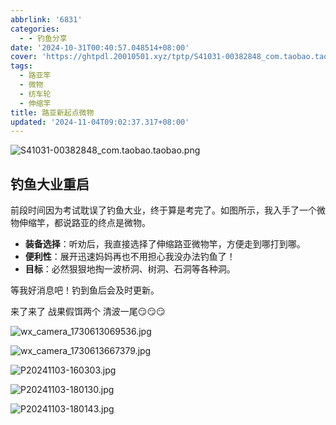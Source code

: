 ```yaml
---
abbrlink: '6831'
categories:
  - - 钓鱼分享
date: '2024-10-31T00:40:57.048514+08:00'
cover: 'https://ghtpdl.20010501.xyz/tptp/S41031-00382848_com.taobao.taobao.png'
tags:
  - 路亚竿
  - 微物
  - 纺车轮
  - 伸缩竿
title: 路亚新起点微物
updated: '2024-11-04T09:02:37.317+08:00'
---
```

![S41031-00382848_com.taobao.taobao.png](https://ghtpdl.20010501.xyz/tptp/S41031-00382848_com.taobao.taobao.png)

## 钓鱼大业重启

前段时间因为考试耽误了钓鱼大业，终于算是考完了。如图所示，我入手了一个微物伸缩竿，都说路亚的终点是微物。

- **装备选择**：听劝后，我直接选择了伸缩路亚微物竿，方便走到哪打到哪。
- **便利性**：展开迅速妈妈再也不用担心我没办法钓鱼了！
- **目标**：必然狠狠地掏一波桥洞、树洞、石洞等各种洞。

等我好消息吧！钓到鱼后会及时更新。


来了来了 战果假饵两个 清波一尾😏😏😏

![wx_camera_1730613069536.jpg](https://ghtpdl.20010501.xyz/tptp/wx_camera_1730613069536.jpg)

![wx_camera_1730613667379.jpg](https://ghtpdl.20010501.xyz/tptp/wx_camera_1730613667379.jpg)

![P20241103-160303.jpg](https://ghtpdl.20010501.xyz/tptp/P20241103-160303.jpg)

![P20241103-180130.jpg](https://ghtpdl.20010501.xyz/tptp/P20241103-180130.jpg)

![P20241103-180143.jpg](https://ghtpdl.20010501.xyz/tptp/P20241103-180143.jpg)
